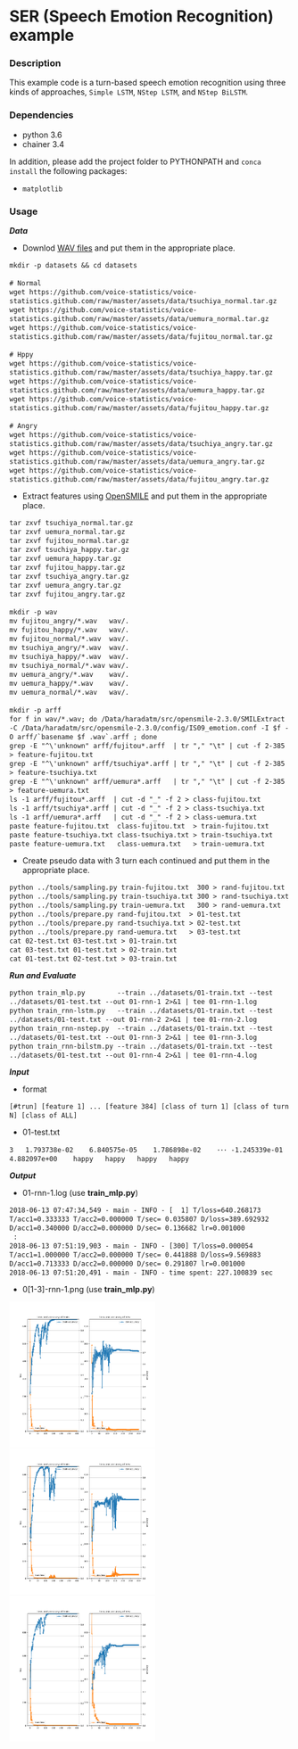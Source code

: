# SER (Speech Emotion Recognition) example

### Description

This example code is a turn-based speech emotion recognition using three kinds of approaches, `Simple LSTM`, `NStep LSTM`, and `NStep BiLSTM`.

### Dependencies
- python 3.6
- chainer 3.4

In addition, please add the project folder to PYTHONPATH and `conca install` the following packages:
- `matplotlib`

### Usage ###

***Data***

  - Downlod [WAV files](http://voice-statistics.github.io/) and put them in the appropriate place.

```
mkdir -p datasets && cd datasets

# Normal
wget https://github.com/voice-statistics/voice-statistics.github.com/raw/master/assets/data/tsuchiya_normal.tar.gz	
wget https://github.com/voice-statistics/voice-statistics.github.com/raw/master/assets/data/uemura_normal.tar.gz
wget https://github.com/voice-statistics/voice-statistics.github.com/raw/master/assets/data/fujitou_normal.tar.gz

# Hppy
wget https://github.com/voice-statistics/voice-statistics.github.com/raw/master/assets/data/tsuchiya_happy.tar.gz
wget https://github.com/voice-statistics/voice-statistics.github.com/raw/master/assets/data/uemura_happy.tar.gz
wget https://github.com/voice-statistics/voice-statistics.github.com/raw/master/assets/data/fujitou_happy.tar.gz
 
# Angry
wget https://github.com/voice-statistics/voice-statistics.github.com/raw/master/assets/data/tsuchiya_angry.tar.gz
wget https://github.com/voice-statistics/voice-statistics.github.com/raw/master/assets/data/uemura_angry.tar.gz
wget https://github.com/voice-statistics/voice-statistics.github.com/raw/master/assets/data/fujitou_angry.tar.gz
```

  - Extract features using [OpenSMILE](https://audeering.com/technology/opensmile/) and put them in the appropriate place.

```
tar zxvf tsuchiya_normal.tar.gz
tar zxvf uemura_normal.tar.gz
tar zxvf fujitou_normal.tar.gz
tar zxvf tsuchiya_happy.tar.gz
tar zxvf uemura_happy.tar.gz
tar zxvf fujitou_happy.tar.gz
tar zxvf tsuchiya_angry.tar.gz
tar zxvf uemura_angry.tar.gz
tar zxvf fujitou_angry.tar.gz

mkdir -p wav
mv fujitou_angry/*.wav   wav/.
mv fujitou_happy/*.wav   wav/.
mv fujitou_normal/*.wav  wav/.
mv tsuchiya_angry/*.wav  wav/.
mv tsuchiya_happy/*.wav  wav/.
mv tsuchiya_normal/*.wav wav/.
mv uemura_angry/*.wav    wav/.
mv uemura_happy/*.wav    wav/.
mv uemura_normal/*.wav   wav/.

mkdir -p arff
for f in wav/*.wav; do /Data/haradatm/src/opensmile-2.3.0/SMILExtract -C /Data/haradatm/src/opensmile-2.3.0/config/IS09_emotion.conf -I $f -O arff/`basename $f .wav`.arff ; done
grep -E "^\'unknown" arff/fujitou*.arff  | tr "," "\t" | cut -f 2-385 > feature-fujitou.txt
grep -E "^\'unknown" arff/tsuchiya*.arff | tr "," "\t" | cut -f 2-385 > feature-tsuchiya.txt
grep -E "^\'unknown" arff/uemura*.arff   | tr "," "\t" | cut -f 2-385 > feature-uemura.txt
ls -1 arff/fujitou*.arff  | cut -d "_" -f 2 > class-fujitou.txt
ls -1 arff/tsuchiya*.arff | cut -d "_" -f 2 > class-tsuchiya.txt
ls -1 arff/uemura*.arff   | cut -d "_" -f 2 > class-uemura.txt
paste feature-fujitou.txt  class-fujitou.txt  > train-fujitou.txt
paste feature-tsuchiya.txt class-tsuchiya.txt > train-tsuchiya.txt
paste feature-uemura.txt   class-uemura.txt   > train-uemura.txt
```

  - Create pseudo data with 3 turn each continued and put them in the appropriate place.

```
python ../tools/sampling.py train-fujitou.txt  300 > rand-fujitou.txt
python ../tools/sampling.py train-tsuchiya.txt 300 > rand-tsuchiya.txt
python ../tools/sampling.py train-uemura.txt   300 > rand-uemura.txt
python ../tools/prepare.py rand-fujitou.txt  > 01-test.txt
python ../tools/prepare.py rand-tsuchiya.txt > 02-test.txt
python ../tools/prepare.py rand-uemura.txt   > 03-test.txt
cat 02-test.txt 03-test.txt > 01-train.txt
cat 03-test.txt 01-test.txt > 02-train.txt
cat 01-test.txt 02-test.txt > 03-train.txt
```

***Run and Evaluate***

```
python train_mlp.py        --train ../datasets/01-train.txt --test ../datasets/01-test.txt --out 01-rnn-1 2>&1 | tee 01-rnn-1.log
python train_rnn-lstm.py   --train ../datasets/01-train.txt --test ../datasets/01-test.txt --out 01-rnn-2 2>&1 | tee 01-rnn-2.log
python train_rnn-nstep.py  --train ../datasets/01-train.txt --test ../datasets/01-test.txt --out 01-rnn-3 2>&1 | tee 01-rnn-3.log
python train_rnn-bilstm.py --train ../datasets/01-train.txt --test ../datasets/01-test.txt --out 01-rnn-4 2>&1 | tee 01-rnn-4.log
```

***Input***

- format

```
[#trun] [feature 1] ... [feature 384] [class of turn 1] [class of turn N] [class of ALL]
```

- 01-test.txt

```
3	1.793738e-02	6.840575e-05	1.786898e-02	･･･	-1.245339e-01	4.882097e+00	happy	happy	happy	happy
```


***Output***
- 01-rnn-1.log (use **train_mlp.py**)
```
2018-06-13 07:47:34,549 - main - INFO - [  1] T/loss=640.268173 T/acc1=0.333333 T/acc2=0.000000 T/sec= 0.035807 D/loss=389.692932 D/acc1=0.340000 D/acc2=0.000000 D/sec= 0.136682 lr=0.001000
 :
2018-06-13 07:51:19,903 - main - INFO - [300] T/loss=0.000054 T/acc1=1.000000 T/acc2=0.000000 T/sec= 0.441888 D/loss=9.569883 D/acc1=0.713333 D/acc2=0.000000 D/sec= 0.291807 lr=0.001000
2018-06-13 07:51:20,491 - main - INFO - time spent: 227.100839 sec
```
- 0[1-3]-rnn-1.png (use **train_mlp.py**)

<img src="results/01-rnn-1.png" width="262px" height="261px"/> <img src="results/02-rnn-1.png" width="262px" height="261px"/> <img src="results/03-rnn-1.png" width="262px" height="261px"/>

